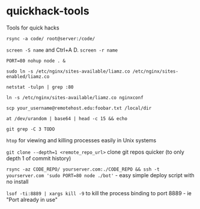 # quickhack-tools
Tools for quick hacks

`rsync -a code/ root@server:/code/`

`screen -S name` and Ctrl+A D. `screen -r name`

`PORT=80 nohup node . &`

`sudo ln -s /etc/nginx/sites-available/liamz.co /etc/nginx/sites-enabled/liamz.co`

`netstat -tulpn | grep :80`

`ln -s /etc/nginx/sites-available/liamz.co nginxconf`

`scp your_username@remotehost.edu:foobar.txt /local/dir`

`at /dev/urandom | base64 | head -c 15 && echo`

`git grep -C 3 TODO`

`htop` for viewing and killing processes easily in Unix systems

`git clone --depth=1 <remote_repo_url>` clone git repos quicker (to only depth 1 of commit history)

`rsync -az CODE_REPO/ yourserver.com:./CODE_REPO && ssh -t yourserver.com 'sudo PORT=80 node ./bot'` - easy simple deploy script with no install

`lsof -ti:8889 | xargs kill -9` to kill the process binding to port 8889 - ie "Port already in use"

